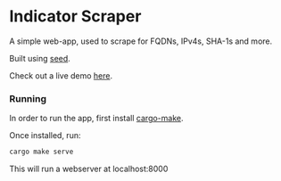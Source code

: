 # Indicator Scraper

A simple web-app, used to scrape for FQDNs, IPv4s, SHA-1s and more.

Built using [seed](https://crates.io/crates/seed).

Check out a live demo [here](https://jakubclark.github.io/indicator-scraper/).


### Running

In order to run the app, first install [cargo-make](https://crates.io/crates/cargo-make).

Once installed, run:


```bash
cargo make serve
```

This will run a webserver at localhost:8000
